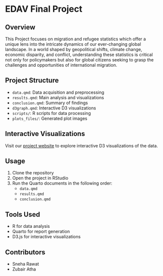 # EDAV Final Project

## Overview

This Project focuses on migration and refugee statistics which offer a unique lens into the intricate dynamics of our ever-changing global landscape. In a world shaped by geopolitical shifts, climate change, economic disparity, and conflict, understanding these statistics is critical not only for policymakers but also for global citizens seeking to grasp the challenges and opportunities of international migration.

## Project Structure
- `data.qmd`: Data acquisition and preprocessing
- `results.qmd`: Main analysis and visualizations
- `conclusion.qmd`: Summary of findings
- `d3graph.qmd`: Interactive D3 visualizations
- `scripts/`: R scripts for data processing
- `plots_files/`: Generated plot images

## Interactive Visualizations
Visit our [project website](https://sneha1012.github.io/EDAV-FINAL-PROJECT/) to explore interactive D3 visualizations of the data.

## Usage
1. Clone the repository
2. Open the project in RStudio
3. Run the Quarto documents in the following order:
   - `data.qmd`
   - `results.qmd`
   - `conclusion.qmd`

## Tools Used
- R for data analysis
- Quarto for report generation
- D3.js for interactive visualizations

## Contributors
- Sneha Rawat
- Zubair Atha





